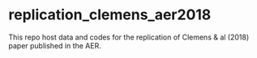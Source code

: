 # replication_clemens_aer2018
This repo host data and codes for the replication of Clemens &amp; al (2018) paper published in the AER.  
